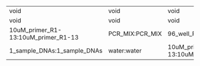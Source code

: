 ||||
|----|----|----|
|void|void|void|
|void|void|void|
|10uM_primer_R1-13:10uM_primer_R1-13|PCR_MIX:PCR_MIX|96_well_PCR_plate:96_well_PCR_plate|
|1_sample_DNAs:1_sample_DNAs|water:water|10uM_primer_F1-13:10uM_primer_F1-13|
